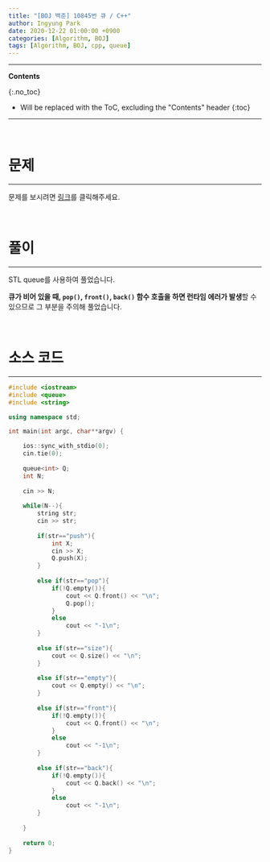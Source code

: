 ```yaml
---
title: "[BOJ 백준] 10845번 큐 / C++"
author: Ingyung Park
date: 2020-12-22 01:00:00 +0900
categories: [Algorithm, BOJ]
tags: [Algorithm, BOJ, cpp, queue]
---
```


---
**Contents**

{:.no_toc}

* Will be replaced with the ToC, excluding the "Contents" header
{:toc}
---

<br/>

# **문제**

---



문제를 보시려면 [링크](https://www.acmicpc.net/problem/10845)를 클릭해주세요. 

<br/>

# **풀이**

---

STL queue를 사용하여 풀었습니다.

**큐가 비어 있을 때, `pop()`, `front()`, `back()` 함수 호출을 하면 런타임 에러가 발생**할 수 있으므로 그 부분을 주의해 풀었습니다.



<br/>

# **소스 코드**

---



```c++
#include <iostream>
#include <queue>
#include <string>

using namespace std;

int main(int argc, char**argv) {

	ios::sync_with_stdio(0);
	cin.tie(0);
		
	queue<int> Q;
	int N;
	
	cin >> N;
	
	while(N--){
		string str;
		cin >> str;
		
		if(str=="push"){
			int X;
			cin >> X;
			Q.push(X);
		}
		
		else if(str=="pop"){
			if(!Q.empty()){
				cout << Q.front() << "\n";
				Q.pop();
			}
			else
				cout << "-1\n";
		}
		
		else if(str=="size"){
			cout << Q.size() << "\n";
		}
		
		else if(str=="empty"){
			cout << Q.empty() << "\n";
		}
		
		else if(str=="front"){
			if(!Q.empty()){
				cout << Q.front() << "\n";	
			}
			else
				cout << "-1\n";
		}
		
		else if(str=="back"){
			if(!Q.empty()){
				cout << Q.back() << "\n";	
			}
			else
				cout << "-1\n";
		}
		
	}
	
	return 0;
}
```

<br/>

<br/>